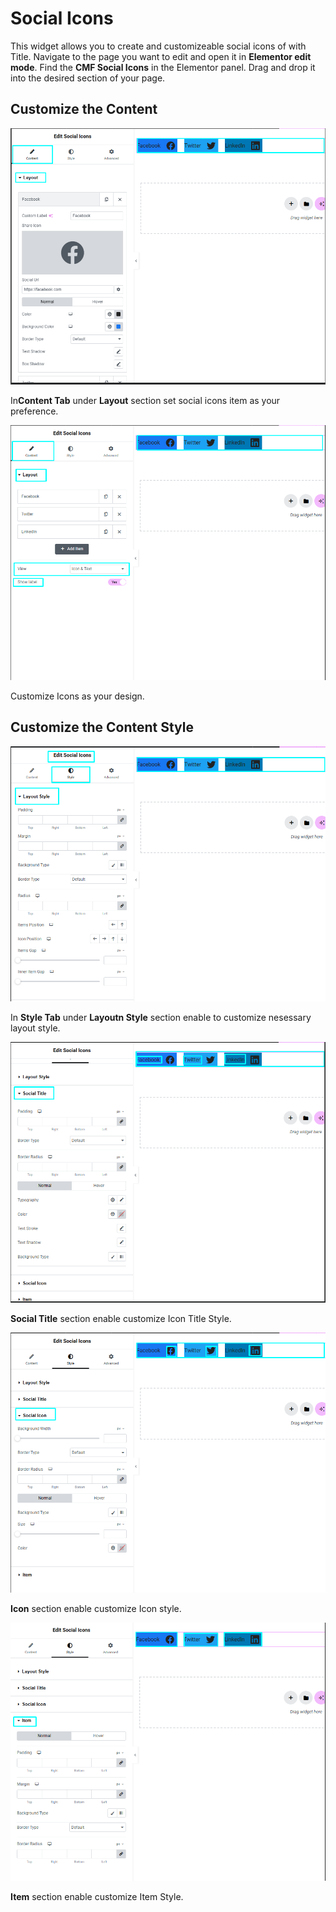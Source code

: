 # Social Icons

This widget allows you to create and customizeable social icons of with Title. Navigate to the page you want to edit and open it in **Elementor edit mode**. Find the **CMF Social Icons** in the Elementor panel. Drag and drop it into the desired section of your page.

## Customize the Content

<p class="cmf--img-wrapper">
    <img src="/assets/framework/images/widgets/general-elements/social-icons/social_icons_1.png" alt="social icon">
</p>

In**Content Tab** under **Layout** section set social icons item as your preference.

<p class="cmf--img-wrapper">
    <img src="/assets/framework/images/widgets/general-elements/social-icons/social_icons_2.png" alt="social icon">
</p>

Customize Icons as your design.

## Customize the Content Style

<p class="cmf--img-wrapper">
    <img src="/assets/framework/images/widgets/general-elements/social-icons/social_icons_3.png" alt="social icon">
</p>

 In **Style Tab** under **Layoutn Style** section enable to customize nesessary layout style.    

<p class="cmf--img-wrapper">
    <img src="/assets/framework/images/widgets/general-elements/social-icons/social_icons_4.png" alt="social icon">
</p>

**Social Title** section enable customize Icon Title Style.

<p class="cmf--img-wrapper">
    <img src="/assets/framework/images/widgets/general-elements/social-icons/social_icons_5.png" alt="social icon">
</p>

**Icon** section enable customize Icon style.

<p class="cmf--img-wrapper">
    <img src="/assets/framework/images/widgets/general-elements/social-icons/social_icons_6.png" alt="social icon">
</p>

**Item** section enable customize Item Style.
